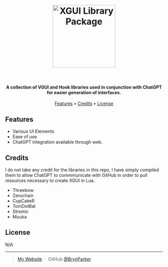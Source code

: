 <h1 align="center">
  <br>
  <a href="http://www.amitmerchant.com/electron-markdownify"><img src="[https://i.imgur.com/WxPy6t7.png](https://i.imgur.com/IgHJL1l.png)" alt="XGUI Library Package" width="200"></a>
  <br>
  <br>
</h1>

<h4 align="center">A collection of VGUI and Hook libraries used in conjunction with ChatGPT for easier generation of interfaces.</h4>


<p align="center">
  <a href="#features">Features</a> •
  <a href="#credits">Credits</a> •
  <a href="#license">License</a>
</p>



## Features

* Various UI Elements
* Ease of use
* ChatGPT integration available through web.





## Credits

I do not take any credit for the libraries in this repo, I have simply compiled them to allow ChatGPT to commmunicate with GitHub in order to pull resources necessary to create XGUI in Lua.

- Threebow
- Zerochain
- CupCakeR
- TomDotBat
- Stromic
- Mouka


## License

N/A

---

> [My Website](https://brynparker.com) &nbsp;&middot;&nbsp;
> GitHub [@BrynParker](https://github.com/BrynParker) &nbsp;&nbsp;
